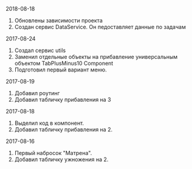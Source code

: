 2018-08-18
1. Обновлены зависимости проекта
2. Создан сервис DataService. Он педоставляет данные по задачам

2017-08-24
1. Создал сервис utils
2. Заменил отдельные объекты на прибавление универсальным объектом TabPlusMinus10 Component
3. Подготовил первый вариант меню.

2017-08-19
1. Добавил роутинг
2. Добавил табличку прибавления на 3

2017-08-18
1. Выделил код в компонент.
2. Добавил табличку прибавления на 2.

2017-08-16
1. Первый набросок "Матрена".
2. Добавил табличку ужножения на 2.
